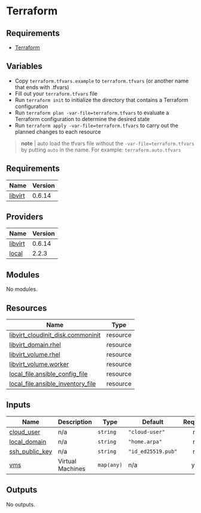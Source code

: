 # Terraform

## Requirements

* [Terraform](https://learn.hashicorp.com/tutorials/terraform/install-cli)

## Variables

* Copy `terraform.tfvars.example` to `terraform.tfvars` (or another name that ends with .tfvars)
* Fill out your `terraform.tfvars` file
* Run `terraform init` to initialize the directory that contains a Terraform configuration
* Run `terraform plan -var-file=terraform.tfvars` to evaluate a Terraform configuration to determine the desired state 
* Run `terraform apply -var-file=terraform.tfvars` to carry out the planned changes to each resource


> **note** | auto load the tfvars file without the `-var-file=terraform.tfvars` by putting `auto` in the name. For example: `terraform.auto.tfvars`

<!-- BEGIN_TF_DOCS -->
## Requirements

| Name | Version |
|------|---------|
| <a name="requirement_libvirt"></a> [libvirt](#requirement\_libvirt) | 0.6.14 |

## Providers

| Name | Version |
|------|---------|
| <a name="provider_libvirt"></a> [libvirt](#provider\_libvirt) | 0.6.14 |
| <a name="provider_local"></a> [local](#provider\_local) | 2.2.3 |

## Modules

No modules.

## Resources

| Name | Type |
|------|------|
| [libvirt_cloudinit_disk.commoninit](https://registry.terraform.io/providers/dmacvicar/libvirt/0.6.14/docs/resources/cloudinit_disk) | resource |
| [libvirt_domain.rhel](https://registry.terraform.io/providers/dmacvicar/libvirt/0.6.14/docs/resources/domain) | resource |
| [libvirt_volume.rhel](https://registry.terraform.io/providers/dmacvicar/libvirt/0.6.14/docs/resources/volume) | resource |
| [libvirt_volume.worker](https://registry.terraform.io/providers/dmacvicar/libvirt/0.6.14/docs/resources/volume) | resource |
| [local_file.ansible_config_file](https://registry.terraform.io/providers/hashicorp/local/latest/docs/resources/file) | resource |
| [local_file.ansible_inventory_file](https://registry.terraform.io/providers/hashicorp/local/latest/docs/resources/file) | resource |

## Inputs

| Name | Description | Type | Default | Required |
|------|-------------|------|---------|:--------:|
| <a name="input_cloud_user"></a> [cloud\_user](#input\_cloud\_user) | n/a | `string` | `"cloud-user"` | no |
| <a name="input_local_domain"></a> [local\_domain](#input\_local\_domain) | n/a | `string` | `"home.arpa"` | no |
| <a name="input_ssh_public_key"></a> [ssh\_public\_key](#input\_ssh\_public\_key) | n/a | `string` | `"id_ed25519.pub"` | no |
| <a name="input_vms"></a> [vms](#input\_vms) | Virtual Machines | `map(any)` | n/a | yes |

## Outputs

No outputs.
<!-- END_TF_DOCS -->
